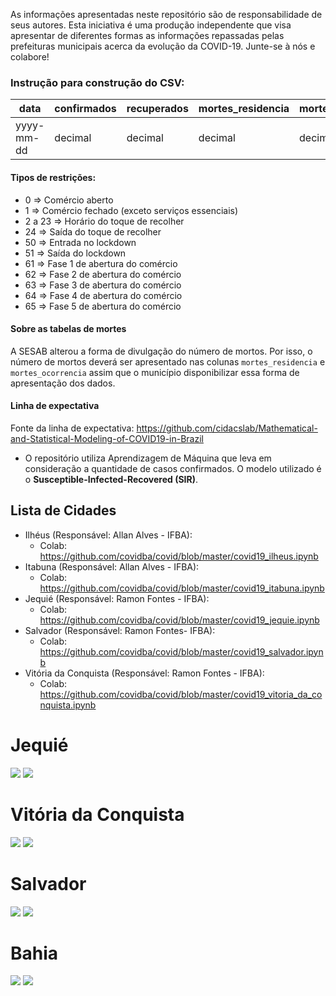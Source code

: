 As informações apresentadas neste repositório são de responsabilidade de seus autores. Esta iniciativa é uma produção independente que visa apresentar de diferentes formas as informações repassadas pelas prefeituras municipais acerca da evolução da COVID-19. Junte-se à nós e colabore!

### Instrução para construção do CSV:   

| data | confirmados | recuperados | mortes_residencia | mortes_ocorrencia | restricao |  
| --- | --- | --- | --- | --- | --- |  
| yyyy-mm-dd | decimal | decimal | decimal | decimal | ver tipos abaixo |  

#### Tipos de restrições:
- 0 => Comércio aberto
- 1 => Comércio fechado (exceto serviços essenciais)
- 2 a 23 => Horário do toque de recolher
- 24 => Saída do toque de recolher
- 50 => Entrada no lockdown
- 51 => Saída do lockdown
- 61 => Fase 1 de abertura do comércio
- 62 => Fase 2 de abertura do comércio
- 63 => Fase 3 de abertura do comércio
- 64 => Fase 4 de abertura do comércio
- 65 => Fase 5 de abertura do comércio

#### Sobre as tabelas de mortes
A SESAB alterou a forma de divulgação do número de mortos. Por isso, o número de mortos deverá ser apresentado nas colunas `mortes_residencia` e `mortes_ocorrencia` assim que o município disponibilizar essa forma de apresentação dos dados.

#### Linha de expectativa
Fonte da linha de expectativa: https://github.com/cidacslab/Mathematical-and-Statistical-Modeling-of-COVID19-in-Brazil
- O repositório utiliza Aprendizagem de Máquina que leva em consideração a quantidade de casos confirmados. O modelo utilizado é o **Susceptible-Infected-Recovered (SIR)**.

## Lista de Cidades
- Ilhéus (Responsável: Allan Alves - IFBA):
  - Colab: https://github.com/covidba/covid/blob/master/covid19_ilheus.ipynb
- Itabuna (Responsável: Allan Alves - IFBA):
  - Colab: https://github.com/covidba/covid/blob/master/covid19_itabuna.ipynb
- Jequié (Responsável: Ramon Fontes - IFBA): 
  - Colab: https://github.com/covidba/covid/blob/master/covid19_jequie.ipynb
- Salvador (Responsável: Ramon Fontes- IFBA):
  - Colab: https://github.com/covidba/covid/blob/master/covid19_salvador.ipynb
- Vitória da Conquista (Responsável: Ramon Fontes - IFBA): 
  - Colab: https://github.com/covidba/covid/blob/master/covid19_vitoria_da_conquista.ipynb


# Jequié  
![](https://drive.google.com/uc?export=view&id=1BAYAVD6yGvQ9n54_x22u71y7EwJu8T7L)
![](https://drive.google.com/uc?export=view&id=1AwNiHHo8zKp7q2p53o5Lgb1rBsJ8YXdz)

# Vitória da Conquista
![](https://drive.google.com/uc?export=view&id=1-4PokJv6GlioL4uE8ljDoe4OpFx_UGQn)
![](https://drive.google.com/uc?export=view&id=1-9KrclqY9ajCwL86wcVJasA_20rq2xGW)

# Salvador
![](https://drive.google.com/uc?export=view&id=1lfhHG3Uw49iXTS3KstmyFlR2xaFItWCI)
![](https://drive.google.com/uc?export=view&id=1-1RagKSDoxavOP4-QngCp5XxU9zMqJ6X)

# Bahia
![](https://drive.google.com/uc?export=view&id=1--s_e86HJ5OkyjnQIciFwDm7hOLWFPYH)
![](https://drive.google.com/uc?export=view&id=1--walWIG8ahzWuXSxo6ZYgh-4G1W199U)
